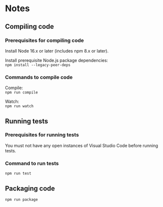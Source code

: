 # Notes

## Compiling code

### Prerequisites for compiling code

Install Node 16.x or later (includes npm 8.x or later).

Install prerequisite Node.js package dependencies:  
`npm install --legacy-peer-deps`

### Commands to compile code

Compile:  
`npm run compile`

Watch:  
`npm run watch`

## Running tests

### Prerequisites for running tests

You must not have any open instances of Visual Studio Code before running tests.

### Command to run tests

`npm run test`

## Packaging code

`npm run package`
